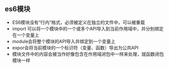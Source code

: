 ## es6模块

- ES6模块没有“行内”格式，必须被定义在独立的文件中，可以被重载
- import 可以将一个模块中的一个或多个API导入到当前作用域中，并分别绑定在一个变量上
- module会将整个模块的API导入并绑定到一个变量上
- expor会将当前模块的一个标识符（变量、函数）导出为公共API
- 模块文件中的内容会被当作好像包含在作用域闭包中一样来处理，就函数闭包模块一样